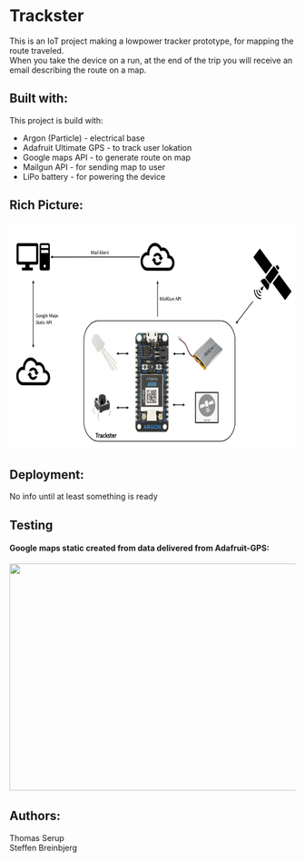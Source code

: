 # Trackster
This is an IoT project making a lowpower tracker prototype, for mapping the route traveled.  
When you take the device on a run, at the end of the trip you will receive an email describing the route on a map.  

## Built with:
This project is build with:
- Argon (Particle) - electrical base  
- Adafruit Ultimate GPS - to track user lokation  
- Google maps API - to generate route on map
- Mailgun API - for sending map to user 
- LiPo battery - for powering the device  

## Rich Picture:
<img src="Images/Richpicture.png" width="600" height="400">

## Deployment:
No info until at least something is ready

## Testing
#### Google maps static created from data delivered from Adafruit-GPS:
<img src="Images/testmap.png" width="600" height="400">

## Authors:
Thomas Serup  
Steffen Breinbjerg
